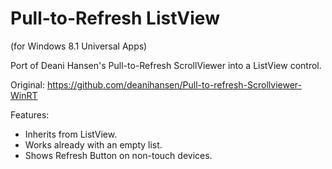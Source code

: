 # Pull-to-Refresh ListView 
(for Windows 8.1 Universal Apps)

Port of Deani Hansen's Pull-to-Refresh ScrollViewer into a ListView control.

Original: https://github.com/deanihansen/Pull-to-refresh-Scrollviewer-WinRT

Features:
* Inherits from ListView.
* Works already with an empty list.
* Shows Refresh Button on non-touch devices.
